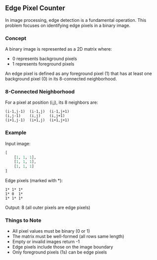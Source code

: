 ## Edge Pixel Counter

In image processing, edge detection is a fundamental operation. This problem focuses on identifying edge pixels in a binary image.

### Concept
A binary image is represented as a 2D matrix where:
- 0 represents background pixels
- 1 represents foreground pixels

An edge pixel is defined as any foreground pixel (1) that has at least one background pixel (0) in its 8-connected neighborhood.

### 8-Connected Neighborhood
For a pixel at position (i,j), its 8 neighbors are:
```
(i-1,j-1)  (i-1,j)  (i-1,j+1)
(i,j-1)    (i,j)    (i,j+1)
(i+1,j-1)  (i+1,j)  (i+1,j+1)
```

### Example
Input image:
```python
[
    [1, 1, 1],
    [1, 1, 1],
    [1, 1, 1]
]
```

Edge pixels (marked with *):
```
1* 1* 1*
1* 0  1*
1* 1* 1*
```

Output: 8 (all outer pixels are edge pixels)

### Things to Note
- All pixel values must be binary (0 or 1)
- The matrix must be well-formed (all rows same length)
- Empty or invalid images return -1
- Edge pixels include those on the image boundary
- Only foreground pixels (1s) can be edge pixels